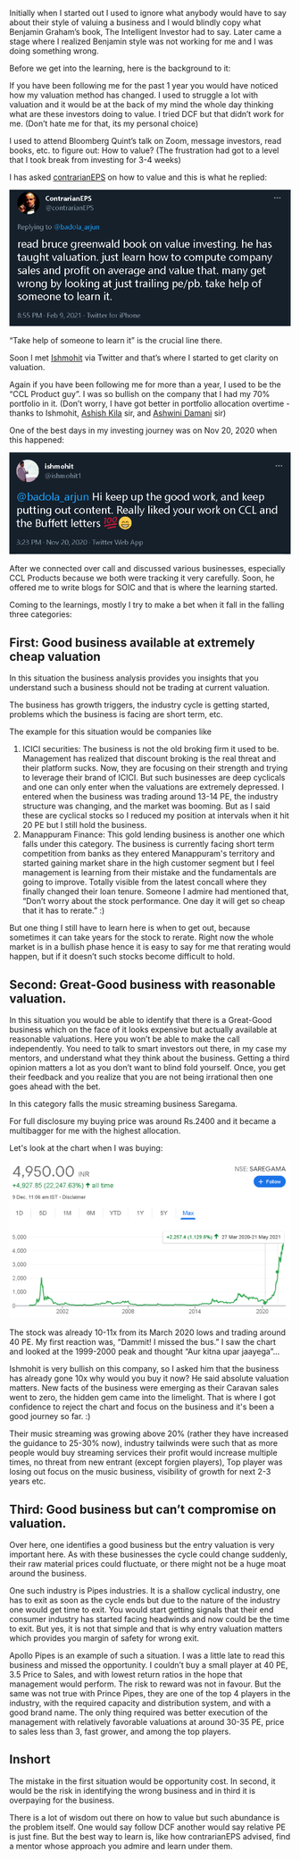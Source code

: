 Initially when I started out I used to ignore what anybody would have to say about their style of valuing a business and I would blindly copy what Benjamin Graham’s book, The Intelligent Investor had to say. Later came a stage where I realized Benjamin style was not working for me and I was doing something wrong.

Before we get into the learning, here is the background to it:

If you have been following me for the past 1 year you would have noticed how my valuation method has changed. I used to struggle a lot with valuation and it would be at the back of my mind the whole day thinking what are these investors doing to value. I tried DCF but that didn’t work for me. (Don’t hate me for that, its my personal choice)

I used to attend Bloomberg Quint’s talk on Zoom, message investors, read books, etc. to figure out: How to value? (The frustration had got to a level that I took break from investing for 3-4 weeks)

I has asked [contrarianEPS](https://twitter.com/contrarianEPS) on how to value and this is what he replied:

[![contraEPS](/assets/contraEPS.PNG)](https://twitter.com/contrarianEPS/status/1359161432508674057)

“Take help of someone to learn it” is the crucial line there.

Soon I met [Ishmohit](https://twitter.com/ishmohit1) via Twitter and that’s where I started to get clarity on valuation.

Again if you have been following me for more than a year, I used to be the “CCL Product guy”. I was so bullish on the company that I had my 70% portfolio in it. (Don’t worry, I have got better in portfolio allocation overtime - thanks to Ishmohit, [Ashish Kila](https://twitter.com/ashishkila) sir, and [Ashwini Damani](https://twitter.com/ashwinidamani) sir)

One of the best days in my investing journey was on Nov 20, 2020 when this happened:

[![ish](/assets/ish.PNG)](https://twitter.com/ishmohit1/status/1329724485440684032)
 
After we connected over call and discussed various businesses, especially CCL Products because we both were tracking it very carefully. Soon, he offered me to write blogs for SOIC and that is where the learning started. 

Coming to the learnings, mostly I try to make a bet when it fall in the falling three categories:

## **First: Good business available at extremely cheap valuation**

In this situation the business analysis provides you insights that you understand such a business should not be trading at current valuation. 

The business has growth triggers, the industry cycle is getting started, problems which the business is facing are short term, etc. 

The example for this situation would be companies like 

1. ICICI securities: The business is not the old broking firm it used to be. Management has realized that discount broking is the real threat and their platform sucks. Now, they are focusing on their strength and trying to leverage their brand of ICICI. But such businesses are deep cyclicals and one can only enter when the valuations are extremely depressed. I entered when the business was trading around 13-14 PE, the industry structure was changing, and the market was booming. But as I said these are cyclical stocks so I reduced my position at intervals when it hit 20 PE but I still hold the business.
2. Manappuram Finance: This gold lending business is another one which falls under this category. The business is currently facing short term competition from banks as they entered Manappuram's territory and started gaining market share in the high customer segment but I feel management is learning from their mistake and the fundamentals are going to improve. Totally visible from the latest concall where they finally changed their loan tenure. Someone I admire had mentioned that, “Don’t worry about the stock performance. One day it will get so cheap that it has to rerate.” :)

But one thing I still have to learn here is when to get out, because sometimes it can take years for the stock to rerate. Right now the whole market is in a bullish phase hence it is easy to say for me that rerating would happen, but if it doesn’t such stocks become difficult to hold.

## **Second: Great-Good business with reasonable valuation.**

In this situation you would be able to identify that there is a Great-Good business which on the face of it looks expensive but actually available at reasonable valuations. Here you won’t be able to make the call independently. You need to talk to smart investors out there, in my case my mentors, and understand what they think about the business. Getting a third opinion matters a lot as you don’t want to blind fold yourself. Once, you get their feedback and you realize that you are not being irrational then one goes ahead with the bet.

In this category falls the music streaming business Saregama.

For full disclosure my buying price was around Rs.2400 and it became a multibagger for me with the highest allocation.

Let's look at the chart when I was buying: 

![saregama](/assets/saregama.PNG)

The stock was already 10-11x from its March 2020 lows and trading around 40 PE. My first reaction was, “Dammit! I missed the bus.” I saw the chart and looked at the 1999-2000 peak and thought “Aur kitna upar jaayega”... 

Ishmohit is very bullish on this company, so I asked him that the business has already gone 10x why would you buy it now? He said absolute valuation matters. New facts of the business were emerging as their Caravan sales went to zero, the hidden gem came into the limelight. That is where I got confidence to reject the chart and focus on the business and it's been a good journey so far. :) 

Their music streaming was growing above 20% (rather they have increased the guidance to 25-30% now), industry tailwinds were such that as more people would buy streaming services their profit would increase multiple times, no threat from new entrant (except forgien players), Top player was losing out focus on the music business, visibility of growth for next 2-3 years etc.

## **Third: Good business but can’t compromise on valuation.**

Over here, one identifies a good business but the entry valuation is very important here. As with these businesses the cycle could change suddenly, their raw material prices could fluctuate, or there might not be a huge moat around the business.

One such industry is Pipes industries. It is a shallow cyclical industry, one has to exit as soon as the cycle ends but due to the nature of the industry one would get time to exit. You would start getting signals that their end consumer industry has started facing headwinds and now could be the time to exit. But yes, it is not that simple and that is why entry valuation matters which provides you margin of safety for wrong exit. 

Apollo Pipes is an example of such a situation. I was a little late to read this business and missed the opportunity.  I couldn’t buy a small player at 40 PE, 3.5 Price to Sales, and with lowest return ratios in the hope that management would perform. The risk to reward was not in favour. But the same was not true with Prince Pipes, they are one of the top 4 players in the industry, with the required capacity and distribution system, and with a good brand name. The only thing required was better execution of the management with relatively favorable valuations at around 30-35 PE, price to sales less than 3, fast grower, and among the top players.

## **Inshort**

The mistake in the first situation would be opportunity cost. In second, it would be the risk in identifying the wrong business and in third it is overpaying for the business.

There is a lot of wisdom out there on how to value but such abundance is the problem itself. One would say follow DCF another would say relative PE is just fine. But the best way to learn is, like how contrarianEPS advised, find a mentor whose approach you admire and learn under them. 
